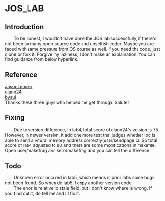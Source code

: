 # JOS_LAB
## Introduction
  &ensp;&ensp;&ensp;&ensp;To be honest, I wouldn't have done the JOS lab successfully, if there'd not been so many open-source code and unselfish coder. Maybe you are faced with same pressure from OS course as well. If you need the code, just clone or fork it. Forgive my laziness, I don't make an explaination. You can find guidance from below hyperlink.
## Reference
  [JasonLeaster](https://blog.csdn.net/cinmyheart/article/details/45150461)<br/>
  [clann24](https://github.com/clann24/jos)<br/>
  [bysui](https://blog.csdn.net/bysui/article/details/51868917)<br/>
  Thanks these three guys who helped me get through. Salute!
## Fixing
  &ensp;&ensp;&ensp;&ensp;Due to version difference, in lab4, total score of clann24's version is 75. However, in newer version, it add one more test that judges whether ipc is able to send a vitural memory address correctly(user/sendpage.c). So total score of lab4 adjusted to 80 and there are some modifications in makefile. Open user/makefrag and kern/makefrag and you can tell the difference.
## Todo
  &ensp;&ensp;&ensp;&ensp;Unknown error occured in lab5, which means in prior labs some bugs not been found. So when do lab5, I copy another version code.<br/>
  &ensp;&ensp;&ensp;&ensp;The error is relative to stale field, but I don't know where is wrong. If you find out it, do tell me and 
 I'l fix it.

